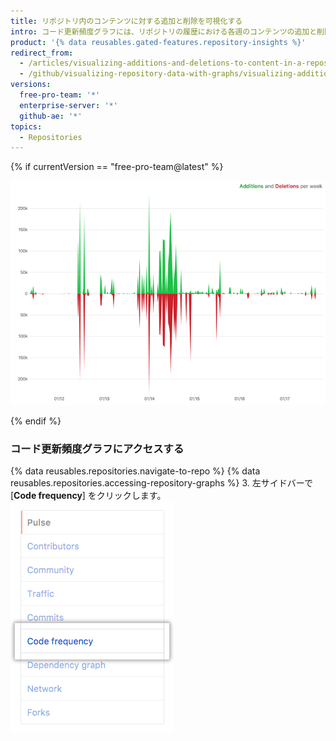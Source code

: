 ```yaml
---
title: リポジトリ内のコンテンツに対する追加と削除を可視化する
intro: コード更新頻度グラフには、リポジトリの履歴における各週のコンテンツの追加と削除が表示されます。
product: '{% data reusables.gated-features.repository-insights %}'
redirect_from:
  - /articles/visualizing-additions-and-deletions-to-content-in-a-repository
  - /github/visualizing-repository-data-with-graphs/visualizing-additions-and-deletions-to-content-in-a-repository
versions:
  free-pro-team: '*'
  enterprise-server: '*'
  github-ae: '*'
topics:
  - Repositories
---
```

{% if currentVersion == "free-pro-team@latest" %}

![コード更新頻度グラフ](/assets/images/help/graphs/repo_code_frequency_graph_dotcom.png)

{% endif %}

### コード更新頻度グラフにアクセスする

{% data reusables.repositories.navigate-to-repo %}
{% data reusables.repositories.accessing-repository-graphs %}
3. 左サイドバーで [**Code frequency**] をクリックします。 ![コード更新頻度タブ](/assets/images/help/graphs/code_frequency_tab.png)
